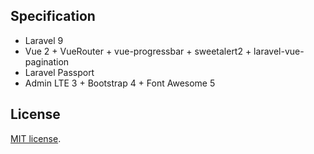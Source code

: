 
## Specification

- Laravel 9
- Vue 2 + VueRouter + vue-progressbar + sweetalert2 + laravel-vue-pagination
- Laravel Passport
- Admin LTE 3 + Bootstrap 4 + Font Awesome 5

## License

[MIT license](https://opensource.org/licenses/MIT).
